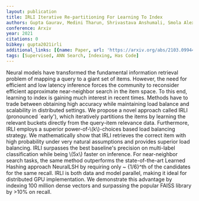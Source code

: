 ```yaml
---
layout: publication
title: IRLI Iterative Re-partitioning For Learning To Index
authors: Gupta Gaurav, Medini Tharun, Shrivastava Anshumali, Smola Alexander J
conference: Arxiv
year: 2021
citations: 0
bibkey: gupta2021irli
additional_links: [{name: Paper, url: 'https://arxiv.org/abs/2103.09944'}]
tags: [Supervised, ANN Search, Indexing, Has Code]
---
```

Neural models have transformed the fundamental information retrieval problem
of mapping a query to a giant set of items. However, the need for efficient and
low latency inference forces the community to reconsider efficient approximate
near-neighbor search in the item space. To this end, learning to index is
gaining much interest in recent times. Methods have to trade between obtaining
high accuracy while maintaining load balance and scalability in distributed
settings. We propose a novel approach called IRLI (pronounced `early'), which
iteratively partitions the items by learning the relevant buckets directly from
the query-item relevance data. Furthermore, IRLI employs a superior
power-of-\\(k\\)-choices based load balancing strategy. We mathematically show that
IRLI retrieves the correct item with high probability under very natural
assumptions and provides superior load balancing. IRLI surpasses the best
baseline's precision on multi-label classification while being \\(5x\\) faster on
inference. For near-neighbor search tasks, the same method outperforms the
state-of-the-art Learned Hashing approach NeuralLSH by requiring only ~
\{1/6\}^th of the candidates for the same recall. IRLI is both data and model
parallel, making it ideal for distributed GPU implementation. We demonstrate
this advantage by indexing 100 million dense vectors and surpassing the popular
FAISS library by >10% on recall.